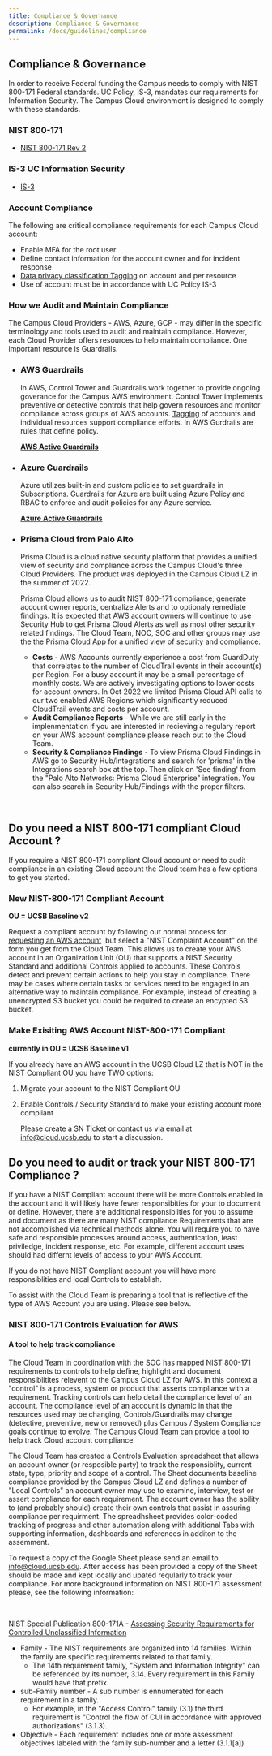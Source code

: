 ```yaml
---
title: Compliance & Governance
description: Compliance & Governance
permalink: /docs/guidelines/compliance
---
```


## Compliance & Governance
In order to receive Federal funding the Campus needs to comply with NIST 800-171 Federal standards.  UC Policy, IS-3, mandates our requirements for Information Security. The Campus Cloud environment is designed to comply with these standards.

### NIST 800-171
* [NIST 800-171 Rev 2](https://csrc.nist.gov/publications/detail/sp/800-171/rev-2/final)

### IS-3 UC Information Security
* [IS-3](https://security.ucop.edu/policies/it-policies.html)

### Account Compliance
The following are critical compliance requirements for each Campus Cloud account:
- Enable MFA for the root user
- Define contact information for the account owner and for incident response
- [Data privacy classification Tagging](tagging) on account and per resource
- Use of account must be in accordance with UC Policy IS-3

### How we Audit and Maintain Compliance

The Campus Cloud Providers - AWS, Azure, GCP - may differ in the specific terminology and tools used to audit and maintain compliance. However, each Cloud Provider offers resources to help maintain compliance.  One important resource is Guardrails.  

* ### AWS Guardrails
    In AWS, Control Tower and Guardrails work together to provide ongoing goverance for the Campus AWS environment. Control Tower implements preventive or detective controls that help govern resources and monitor compliance across groups of AWS accounts.  [Tagging](/campus-cloud-docs/glossary/#tags) of accounts and individual resources support compliance efforts. In AWS Gurdrails are rules that define policy. 

    **[AWS Active Guardrails](guardrails.aws)**

* ### Azure Guardrails
    Azure utilizes built-in and custom policies to set guardrails in Subscriptions. Guardrails for Azure are built using Azure Policy and RBAC to enforce and audit policies for any Azure service.
    
    **[Azure Active Guardrails](guardrails.azure)**

* ### Prisma Cloud from Palo Alto
    Prisma Cloud is a cloud native security platform that provides a unified view of security and compliance across the Campus Cloud's three Cloud Providers.  The product was deployed in the Campus Cloud LZ in the summer of 2022.
    
    Prisma Cloud allows us to audit NIST 800-171 compliance, generate account owner reports, centralize Alerts and to optionaly remediate findings. It is expected that AWS account owners will continue to use Security Hub to get Prisma Cloud Alerts as well as most other security related findings. The Cloud Team, NOC, SOC and other groups may use the the Prisma Cloud App for a unified view of security and compliance.
     
     * **Costs** - AWS Accounts currently experience a cost from GuardDuty that correlates to the number of CloudTrail events in their account(s) per Region. For a busy account it may be a small percentage of monthly costs.  We are actively investigating options to lower costs for account owners. In Oct 2022 we limited Prisma Cloud API calls to our two enabled AWS Regions which significantly reduced CloudTrail events and costs per account.
     * **Audit Compliance Reports** - While we are still early in the implenmentation if you are interested in recieving a regulary report on your AWS account compliance please reach out to the Cloud Team.
     * **Security & Compliance Findings** - To view Prisma Cloud Findings in AWS go to Security Hub/Integrations and search for 'prisma' in the Integrations search box at the top. Then click on 'See finding' from the "Palo Alto Networks: Prisma Cloud Enterprise" integration.  You can also search in Security Hub/Findings with the proper filters.

<br>

## Do you need a NIST 800-171 compliant Cloud Account ? ##
If you require a NIST 800-171 compliant Cloud account or need to audit compliance in an existing Cloud account the Cloud team has a few options to get you started.

### New NIST-800-171 Compliant Account ###
**OU = UCSB Baseline v2**

Request a compliant account by following our normal process for [requesting an AWS account](getting-started/#procure-a-campus-cloud-account) ,but select a "NIST Complaint Account" on the form you get from the Cloud Team. This allows us to create your AWS account in an Organization Unit (OU) that supports a NIST Security Standard and additional Controls applied to accounts.  These Controls detect and prevent certain actions to help you stay in compliance.  There may be cases where certain tasks or services need to be engaged in an alternative way to maintain compliance.  For example, instead of creating a unencrypted S3 bucket you could be required to create an encypted S3 bucket.

### Make Exisiting AWS Account NIST-800-171 Compliant ###
**currently in OU = UCSB Baseline v1**

If you already have an AWS account in the UCSB Cloud LZ that is NOT in the NIST Compliant OU you have TWO options:
1. Migrate your account to the NIST Compliant OU
2. Enable Controls / Security Standard to  make your existing account more compliant

   Please create a SN Ticket or contact us via email at info@cloud.ucsb.edu to start a discussion.


## Do you need to audit or track your NIST 800-171 Compliance ? ##

If you have a NIST Compliant account there will be more Controls enabled in the account and it will likely have fewer responsibities for your to document or define. However, there are additional responsiblities for you to assume and document as there are many NIST compliance Requirements that are not accomplished via technical methods alone. You will require you to have safe and responsible processes around access, authentication, least priviledge, incident response, etc. For example, different account uses should had differnt levels of access to your AWS Account.

If you do not have NIST Compliant account you will have more responsiblities and local Controls to establish.

To assist with the Cloud Team is preparing a tool that is reflective of the type of AWS Account you are using. Please see below.

### NIST 800-171 Controls Evaluation for AWS ###

#### A tool to help track compliance ####
The Cloud Team in coordination with the SOC has mapped NIST 800-171 requirements to controls to help define, highlight and document responsiblitites relevent to the Campus Cloud LZ for AWS. In this context a "control" is a process, system or product that asserts compliance with a requirement. Tracking controls can help detail the compliance level of an account. The compliance level of an account is dynamic in that the resources used may be changing, Controls/Guardrails may change (detective, preventive, new or removed) plus Campus / System Compliance goals continue to evolve.  The Campus Cloud Team can provide a tool to help track Cloud account compliance.

The Cloud Team has created a Controls Evaluation spreadsheet that allows an account owner (or resposible party) to track the responsiblity, current state, type, priority and scope of a control.  The Sheet documents baseline compliance provided by the Campus Cloud LZ and defines a number of "Local Controls" an account owner may use to examine, interview, test or assert compliance for each requirement.  The account owner has the ability to (and probably should) create their own controls that assist in assuring compliance per requirment.  The spreadhsheet provides color-coded tracking of progress and other automation along with additional Tabs with supporting information, dashboards and references in additon to the assemment.



To request  a copy of the Google Sheet please send an email to info@cloud.ucsb.edu.  After access has been provided a copy of the Sheet should be made and kept locally and upated reqularly to track your compliance.  For more background information on NIST 800-171 assessment please, see the following information:

<br>

NIST Special Publication 800-171A - 
[Assessing Security Requirements for
Controlled Unclassified Information](https://nvlpubs.nist.gov/nistpubs/SpecialPublications/NIST.SP.800-171A.pdf)

* Family - The NIST requirements are organized into 14 families. Within the family are specific requirements related to that family.
    * The 14th requirement family, "System and Information Integrity" can be referenced by its number, 3.14. Every requirement in this Family would have that prefix. 
* sub-Family number - A sub number is ennumerated for each requirement in a family.  
    *  For example, in the  "Access Control" family (3.1) the third requirement is "Control the flow of CUI in accordance with approved authorizations" (3.1.3). 
* Objective - Each requirement includes one or more assessment objectives labeled with the family sub-number and a letter (3.1.1[a])


